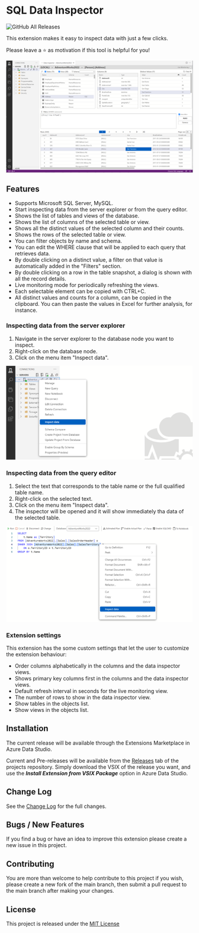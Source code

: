 # SQL Data Inspector

![GitHub All Releases](https://img.shields.io/github/downloads/ernstc/SqlDataInspector/total)

This extension makes it easy to inspect data with just a few clicks.

Please leave a ⭐ as motivation if this tool is helpful for you!

![Example of dashboard](https://raw.githubusercontent.com/ernstc/SqlDataInspector/main/images/screen-071.png)

## Features

* Supports Microsoft SQL Server, MySQL.
* Start inspecting data from the server explorer or from the query editor.
* Shows the list of tables and views of the database.
* Shows the list of columns of the selected table or view.
* Shows all the distinct values of the selected column and their counts.
* Shows the rows of the selected table or view.
* You can filter objects by name and schema.
* You can edit the WHERE clause that will be applied to each query that retrieves data.
* By double clicking on a distinct value, a filter on that value is automatically added in the "Filters" section.
* By double clicking on a row in the table snapshot, a dialog is shown with all the record details.
* Live monitoring mode for periodically refreshing the views.
* Each selectable element can be copied with CTRL+C.
* All distinct values and counts for a column, can be copied in the clipboard. You can then paste the values in Excel for further analysis, for instance.

### Inspecting data from the server explorer

1) Navigate in the server explorer to the database node you want to inspect.
2) Right-click on the database node.
3) Click on the menu item "Inspect data".

![Example of dashboard](https://raw.githubusercontent.com/ernstc/SqlDataInspector/main/images/screen-074.png)

### Inspecting data from the query editor

1) Select the text that corresponds to the table name or the full qualified table name.
2) Right-click on the selected text.
3) Click on the menu item "Inspect data".
4) The inspector will be opened and it will show immediately tha data of the selected table.

![Example of dashboard](https://raw.githubusercontent.com/ernstc/SqlDataInspector/main/images/screen-073.png)

### Extension settings

This extension has the some custom settings that let the user to customize the extension behaviour:

* Order columns alphabetically in the columns and the data inspector views.
* Shows primary key columns first in the columns and the data inspector views.
* Default refresh interval in seconds for the live monitoring view.
* The number of rows to show in the data inspector view.
* Show tables in the objects list.
* Show views in the objects list.



## Installation

The current release will be available through the Extensions Marketplace in Azure Data Studio.

Current and Pre-releases will be available from the [Releases](https://github.com/ernstc/SqlDataInspector/releases) tab of the projects repository.
Simply download the VSIX of the release you want, and use the ***Install Extension from VSIX Package*** option in Azure Data Studio.

## Change Log

See the [Change Log](./CHANGELOG.md) for the full changes.

## Bugs / New Features

If you find a bug or have an idea to improve this extension please create a new issue in this project.

## Contributing

You are more than welcome to help contribute to this project if you wish, please create a new fork of the main branch,
then submit a pull request to the main branch after making your changes.

## License

This project is released under the [MIT License](./LICENSE)

